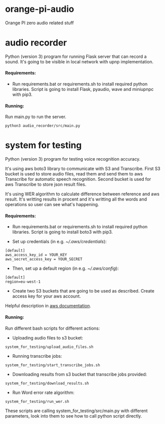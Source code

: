 # orange-pi-audio

Orange PI zero audio related stuff

# audio recorder

Python (version 3) program for running Flask server that can record a sound.
It's going to be visible in local network with upnp implementation.

#### Requirements:

* Run requirements.bat or requirements.sh to install required python libraries. Script is going to install Flask, pyaudio, wave and miniupnpc with pip3.

#### Running:

Run main.py to run the server.
```
python3 audio_recorder/src/main.py
```

# system for testing

Python (version 3) program for testing voice recognition accuracy.

It's using aws boto3 library to communicate with S3 and Transcribe.
First S3 bucket is used to store audio files, read them and send them
to aws Transcribe for automatic speech recognition. Second bucket is used
for aws Transcribe to store json result files.

It's using WER algorithm to calculate difference between reference and aws result.
It's writting results in procent and it's writting all the words and operations so
user can see what's happening.

#### Requirements:

* Run requirements.bat or requirements.sh to install required python libraries. Script is going to install boto3 with pip3.

* Set up credentials (in e.g. *~/.aws/credentials*):

```
[default]
aws_access_key_id = YOUR_KEY
aws_secret_access_key = YOUR_SECRET
```

* Then, set up a default region (in e.g. *~/.aws/config*):

```
[default]
region=eu-west-1
```

* Create two S3 buckets that are going to be used as described. Create access key for your aws account.

Helpful description in [aws documentation](https://docs.aws.amazon.com/transcribe/latest/dg/getting-started-python.html).

#### Running:

Run different bash scripts for different actions:

* Uploading audio files to s3 bucket:
```
system_for_testing/upload_audio_files.sh
```

* Running transcribe jobs:
```
system_for_testing/start_transcribe_jobs.sh
```

* Downloading results from s3 bucket that transcribe jobs provided:
```
system_for_testing/download_results.sh
```

* Run Word error rate algorithm:
```
system_for_testing/run_wer.sh
```

These scripts are calling system_for_testing/src/main.py with different parameters, look into them to
see how to call python script directly.
